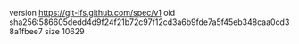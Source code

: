 version https://git-lfs.github.com/spec/v1
oid sha256:586605dedd4d9f24f21b72c97f12cd3a6b9fde7a5f45eb348caa0cd38a1fbee7
size 10629
